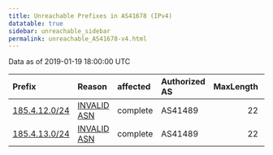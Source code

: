 ```yaml
---
title: Unreachable Prefixes in AS41678 (IPv4)
datatable: true
sidebar: unreachable_sidebar
permalink: unreachable_AS41678-v4.html
---
```


Data as of 2019-01-19 18:00:00 UTC


<div class="datatable-begin"></div>

| Prefix                                               | Reason                                                                                               | affected   | Authorized AS   |   MaxLength | Anchor                                         |   unreachable /24s |
|:-----------------------------------------------------|:-----------------------------------------------------------------------------------------------------|:-----------|:----------------|------------:|:-----------------------------------------------|-------------------:|
| [185.4.12.0/24](https://stat.ripe.net/185.4.12.0/24) | [INVALID ASN](https://rpki-validator.ripe.net/announcement-preview?asn=AS41678&prefix=185.4.12.0/24) | complete   | AS41489         |          22 | [RIPE](unreachable_RIPE_NCC_RPKI_Root-v4.html) |                  1 |
| [185.4.13.0/24](https://stat.ripe.net/185.4.13.0/24) | [INVALID ASN](https://rpki-validator.ripe.net/announcement-preview?asn=AS41678&prefix=185.4.13.0/24) | complete   | AS41489         |          22 | [RIPE](unreachable_RIPE_NCC_RPKI_Root-v4.html) |                  1 |

<div class="datatable-end"></div>